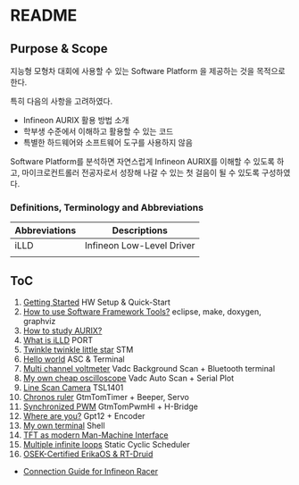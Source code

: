 # README

## Purpose & Scope
지능형 모형차 대회에 사용할 수 있는 Software Platform 을 제공하는 것을 목적으로 한다.

특히 다음의 사항을 고려하였다.

*   Infineon AURIX 활용 방법 소개
*   학부생 수준에서 이해하고 활용할 수 있는 코드
*   특별한 하드웨어와 소프트웨어 도구를 사용하지 않음

Software Platform를 분석하면 자연스럽게 Infineon AURIX를 이해할 수 있도록 하고, 
마이크로컨트롤러 전공자로서 성장해 나갈 수 있는 첫 걸음이 될 수 있도록 구성하였다.

### Definitions, Terminology and Abbreviations

| Abbreviations | Descriptions              |
| ------------- | ------------------------- |
| iLLD          | Infineon Low-Level Driver |
|               |                           |

## ToC

1.  [Getting Started](./docs/GettingStarted.md)  HW Setup & Quick-Start
2.  [How to use Software Framework Tools?](./docs/HowToUseSoftwareFrameworkTools.md)  eclipse, make, doxygen, graphviz
3.  [How to study AURIX?](./docs/HowToStudyAurix.md)
4.  [What is iLLD](./docs/WhatIsIlld.md) PORT
5.  [Twinkle twinkle little star](./docs/TwinkleTwinkleLittleStar.md)  STM 
6.  [Hello world](./docs/HelloWorld.md)  ASC & Terminal
7.  [Multi channel voltmeter](./docs/MultiChannelVoltmeter.md)  Vadc Background Scan + Bluetooth terminal
8.  [My own cheap oscilloscope](./docs/MyOwnCheapOscilloscope.md)  Vadc Auto Scan + Serial Plot
9.  [Line Scan Camera](./docs/LineScanCamera.md) TSL1401
10.  [Chronos ruler](./docs/ChronosRuler.md) GtmTomTimer + Beeper, Servo
11.  [Synchronized PWM](./docs/SynchronizedPwm.md) GtmTomPwmHl + H-Bridge
12.  [Where are you?](./docs/WhereAreYou.md) Gpt12 + Encoder
13.  [My own terminal](./docs/MyOwnTerminal.md) Shell
14.  [TFT as modern Man-Machine Interface](./docs/TftAsModernMmi.md) 
15.  [Multiple infinite loops](./docs/MultipleInfiniteLoops.md) Static Cyclic Scheduler
16.  [OSEK-Certified ErikaOS & RT-Druid](./docs/OsekCertificedErikaOsRtDruid.md)




*   [Connection Guide for Infineon Racer](./docs/ConnectionGuide.md)

